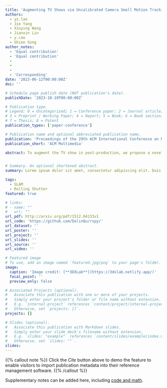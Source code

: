 ```yaml
---
title: 'Augmenting TV Shows via Uncalibrated Camera Small Motion Tracking in Dynamic Scene'
authors:
  - yz.lao
  - Jie Yang
  - Xinying Wang
  - Jianxin Lin
  - y.cao
  - Shien Song
author_notes:
  - 'Equal contribution'
  - 'Equal contribution'
  - 
  - 
  - 
  - 'Corresponding'
date: '2023-06-12T00:00:00Z'
doi: ''

# Schedule page publish date (NOT publication's date).
publishDate: '2023-10-10T00:00:00Z'

# Publication type.
# Legend: 0 = Uncategorized; 1 = Conference paper; 2 = Journal article;
# 3 = Preprint / Working Paper; 4 = Report; 5 = Book; 6 = Book section;
# 7 = Thesis; 8 = Patent
publication_types: ['paper-conference']

# Publication name and optional abbreviated publication name.
publication: 'Proceedings of the 29th ACM International Conference on Multimedia'
publication_short: 'ACM Multimedia'

abstract: To augment the TV show in post-production, we propose a novel solution to uncalibrated camera small motion tracking in a dynamic scene that simultaneously reconstructs the sparse 3D scene and computes camera poses and focal lengths of each frame. The critical elements of our approach are a robust image feature tracking strategy in dynamic scenes followed by automatic local-window frames slicing, local and global bundle adjustment optimization initialized by a homography-based uncalibrated relative rotation solver. The proposed method allows us to add the virtual objects (elements) into the reconstructed 3D scene, then composite them back into the original shot while perfectly matched perspective and appear seamless. The evaluation of a large variety of real TV show sequences demonstrates the merits of our method against state-of-the-art works and commercial software products.


# Summary. An optional shortened abstract.
summary: Lorem ipsum dolor sit amet, consectetur adipiscing elit. Duis posuere tellus ac convallis placerat. Proin tincidunt magna sed ex sollicitudin condimentum.

tags:
  - SLAM
  - Rolling Shutter
featured: true

# links:
# - name: ""
#   url: ""
url_pdf: http://arxiv.org/pdf/1512.04133v1
url_code: 'https://github.com/DelinQu/rspy/'
url_dataset: ''
url_poster: ''
url_project: ''
url_slides: ''
url_source: ''
url_video: ''

# Featured image
# To use, add an image named `featured.jpg/png` to your page's folder.
image:
  caption: 'Image credit: [**3DXLab**](https://3dxlab.netlify.app/)'
  focal_point: ''
  preview_only: false

# Associated Projects (optional).
#   Associate this publication with one or more of your projects.
#   Simply enter your project's folder or file name without extension.
#   E.g. `internal-project` references `content/project/internal-project/index.md`.
#   Otherwise, set `projects: []`.
projects: []

# Slides (optional).
#   Associate this publication with Markdown slides.
#   Simply enter your slide deck's filename without extension.
#   E.g. `slides: "example"` references `content/slides/example/index.md`.
#   Otherwise, set `slides: ""`.
slides:
---
```


{{% callout note %}}
Click the _Cite_ button above to demo the feature to enable visitors to import publication metadata into their reference management software.
{{% /callout %}}

Supplementary notes can be added here, including [code and math](https://wowchemy.com/docs/content/writing-markdown-latex/).
